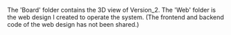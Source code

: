 The 'Board' folder contains the 3D view of Version_2. The 'Web' folder is the web design I created to operate the system. (The frontend and backend code of the web design has not been shared.)